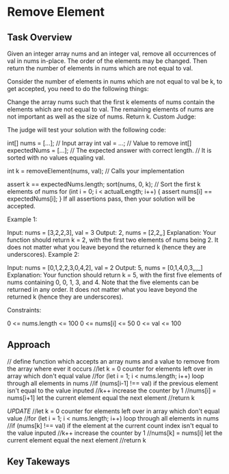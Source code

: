 # Remove Element

## Task Overview

Given an integer array nums and an integer val, remove all occurrences of val in nums in-place. The order of the elements may be changed. Then return the number of elements in nums which are not equal to val.

Consider the number of elements in nums which are not equal to val be k, to get accepted, you need to do the following things:

Change the array nums such that the first k elements of nums contain the elements which are not equal to val. The remaining elements of nums are not important as well as the size of nums.
Return k.
Custom Judge:

The judge will test your solution with the following code:

int[] nums = [...]; // Input array
int val = ...; // Value to remove
int[] expectedNums = [...]; // The expected answer with correct length.
                            // It is sorted with no values equaling val.

int k = removeElement(nums, val); // Calls your implementation

assert k == expectedNums.length;
sort(nums, 0, k); // Sort the first k elements of nums
for (int i = 0; i < actualLength; i++) {
    assert nums[i] == expectedNums[i];
}
If all assertions pass, then your solution will be accepted.

 

Example 1:

Input: nums = [3,2,2,3], val = 3
Output: 2, nums = [2,2,_,_]
Explanation: Your function should return k = 2, with the first two elements of nums being 2.
It does not matter what you leave beyond the returned k (hence they are underscores).
Example 2:

Input: nums = [0,1,2,2,3,0,4,2], val = 2
Output: 5, nums = [0,1,4,0,3,_,_,_]
Explanation: Your function should return k = 5, with the first five elements of nums containing 0, 0, 1, 3, and 4.
Note that the five elements can be returned in any order.
It does not matter what you leave beyond the returned k (hence they are underscores).
 

Constraints:

0 <= nums.length <= 100
0 <= nums[i] <= 50
0 <= val <= 100

## Approach
// define function which accepts an array nums and a value to remove from the array where ever it occurs
    //let k = 0 counter for elements left over in array which don't equal value
    //for (let i = 1; i < nums.length; i++) loop through all elements in nums
        //if (nums[i-1] !== val) if the previous element isn't equal to the value inputed
            //k++ increase the counter by 1
        //nums[i] = nums[i+1] let the current element equal the next element
    //return k

*UPDATE*
//let k = 0 counter for elements left over in array which don't equal value
    //for (let i = 1; i < nums.length; i++) loop through all elements in nums
        //if (nums[k] !== val) if the element at the current count index isn't equal to the value inputed
        //k++ increase the counter by 1
        //nums[k] = nums[i] let the current element equal the next element
    //return k

## Key Takeways


